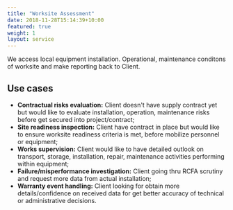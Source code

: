 ```yaml
---
title: "Worksite Assessment"
date: 2018-11-28T15:14:39+10:00
featured: true
weight: 1
layout: service
---
```


We access local equipment installation. Operational, maintenance conditons of worksite and make reporting back to Client.

## Use cases
- **Contractual risks evaluation:** Client doesn't have supply contract yet but would like to evaluate installation, operation, maintenance risks before get secured into project/contract;
- **Site readiness inspection:** Client have contract in place but would like to ensure worksite readiness criteria is met, before mobilize personnel or equipment;
- **Works supervision:** Client would like to have detailed outlook on transport, storage, installation, repair, maintenance activities performing within equipment;
- **Failure/misperformance investigation:** Client going thru RCFA scrutiny and request more data from actual installation;
- **Warranty event handling:** Client looking for obtain more details/confidence on received data for get better accuracy of technical or administrative decisions.
